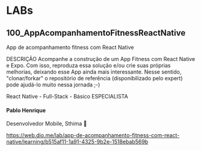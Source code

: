 # LABs

## 100_AppAcompanhamentoFitnessReactNative

App de acompanhamento fitness com React Native

DESCRIÇÃO
Acompanhe a construção de um App Fitness com React Native e Expo. Com isso, reproduza essa solução e/ou crie suas próprias melhorias, deixando esse App ainda mais interessante. Nesse sentido, "clonar/forkar" o repositório de referência (disponibilizado pelo expert) pode ajudá-lo muito nessa jornada ;-)

React Native - Full-Stack - Básico
ESPECIALISTA
#### Pablo Henrique
Desenvolvedor Mobile, Sthima


https://web.dio.me/lab/app-de-acompanhamento-fitness-com-react-native/learning/b515af11-1a91-4325-9b2e-1518ebab569b
